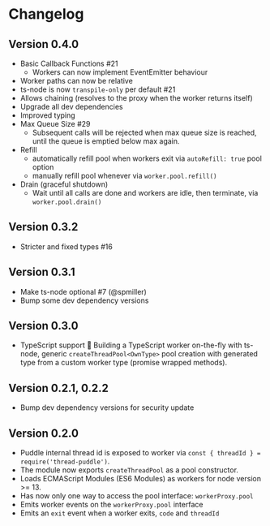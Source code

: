 # Changelog

## Version 0.4.0
  - Basic Callback Functions #21
    - Workers can now implement EventEmitter behaviour
  - Worker paths can now be relative
  - ts-node is now `transpile-only` per default #21
  - Allows chaining (resolves to the proxy when the worker returns itself)
  - Upgrade all dev dependencies
  - Improved typing
  - Max Queue Size #29
    - Subsequent calls will be rejected when max queue size is reached,
    until the queue is emptied below max again.
  - Refill
    - automatically refill pool when workers exit via `autoRefill: true` pool option
    - manually refill pool whenever via `worker.pool.refill()`
  - Drain (graceful shutdown)
    - Wait until all calls are done and workers are idle, then terminate, via `worker.pool.drain()`

## Version 0.3.2
  - Stricter and fixed types #16

## Version 0.3.1
  - Make ts-node optional #7 (@spmiller)
  - Bump some dev dependency versions

## Version 0.3.0

- TypeScript support :tada:
  Building a TypeScript worker on-the-fly with ts-node,
  generic `createThreadPool<OwnType>` pool creation
  with generated type from a custom worker type (promise wrapped methods).

## Version 0.2.1, 0.2.2

- Bump dev dependency versions for security update

## Version 0.2.0

- Puddle internal thread id is exposed to worker via `const { threadId } = require('thread-puddle')`.
- The module now exports `createThreadPool` as a pool constructor.
- Loads ECMAScript Modules (ES6 Modules) as workers for node version >= 13.
- Has now only one way to access the pool interface: `workerProxy.pool`
- Emits worker events on the `workerProxy.pool` interface
- Emits an `exit` event when a worker exits, `code` and `threadId`
